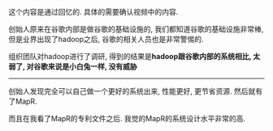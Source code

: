 这个内容是通过回忆的. 具体的需要确认视频中的内容.

创始人原来在谷歌内部是做谷歌的基础设施的, 我们都知道谷歌的基础设施非常棒, 但是业界出现了hadoop之后, 谷歌的相关人员也是非常警惕的.

组织团队对hadoop进行了调研, 得到的结果是**hadoop跟谷歌内部的系统相比, 太弱了, 对谷歌来说是小白兔一样, 没有威胁**

---

创始人发现完全可以自己做一个更好的系统出来, 性能更好, 更节省资源. 然后就有了MapR.

而且在我看了MapR的专利文件之后. 我觉的MapR的系统设计水平非常的高.
